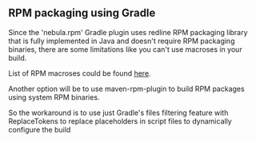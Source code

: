 ## RPM packaging using Gradle

Since the 'nebula.rpm' Gradle plugin uses redline RPM packaging library
that is fully implemented in Java and doesn't require RPM packaging binaries,
there are some limitations like you can't use macroses in your build.

List of RPM macroses could be found [here](http://fedoraproject.org/wiki/Packaging:RPMMacros).

Another option will be to use maven-rpm-plugin to build RPM packages using system RPM binaries.

So the workaround is to use just Gradle's files filtering feature with ReplaceTokens to
replace placeholders in script files to dynamically configure the build
